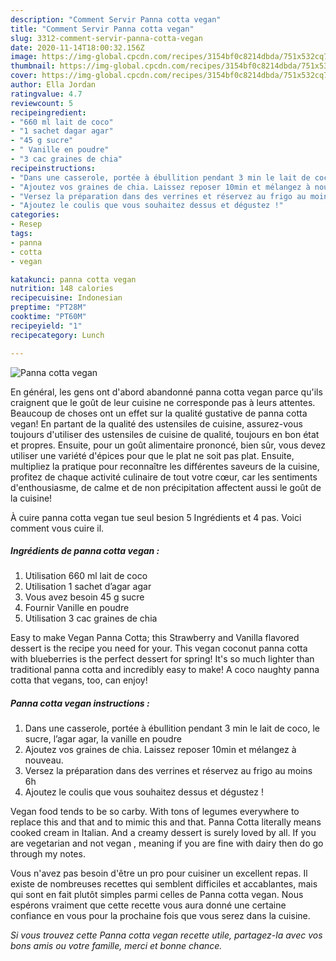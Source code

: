 ```yaml
---
description: "Comment Servir Panna cotta vegan"
title: "Comment Servir Panna cotta vegan"
slug: 3312-comment-servir-panna-cotta-vegan
date: 2020-11-14T18:00:32.156Z
image: https://img-global.cpcdn.com/recipes/3154bf0c8214dbda/751x532cq70/panna-cotta-vegan-photo-principale-de-la-recette.jpg
thumbnail: https://img-global.cpcdn.com/recipes/3154bf0c8214dbda/751x532cq70/panna-cotta-vegan-photo-principale-de-la-recette.jpg
cover: https://img-global.cpcdn.com/recipes/3154bf0c8214dbda/751x532cq70/panna-cotta-vegan-photo-principale-de-la-recette.jpg
author: Ella Jordan
ratingvalue: 4.7
reviewcount: 5
recipeingredient:
- "660 ml lait de coco"
- "1 sachet dagar agar"
- "45 g sucre"
- " Vanille en poudre"
- "3 cac graines de chia"
recipeinstructions:
- "Dans une casserole, portée à ébullition pendant 3 min le lait de coco, le sucre, l’agar agar, la vanille en poudre"
- "Ajoutez vos graines de chia. Laissez reposer 10min et mélangez à nouveau."
- "Versez la préparation dans des verrines et réservez au frigo au moins 6h"
- "Ajoutez le coulis que vous souhaitez dessus et dégustez !"
categories:
- Resep
tags:
- panna
- cotta
- vegan

katakunci: panna cotta vegan 
nutrition: 148 calories
recipecuisine: Indonesian
preptime: "PT28M"
cooktime: "PT60M"
recipeyield: "1"
recipecategory: Lunch

---
```



![Panna cotta vegan](https://img-global.cpcdn.com/recipes/3154bf0c8214dbda/751x532cq70/panna-cotta-vegan-photo-principale-de-la-recette.jpg)

En général, les gens ont d'abord abandonné panna cotta vegan parce qu'ils craignent que le goût de leur cuisine ne corresponde pas à leurs attentes. Beaucoup de choses ont un effet sur la qualité gustative de panna cotta vegan! En partant de la qualité des ustensiles de cuisine, assurez-vous toujours d'utiliser des ustensiles de cuisine de qualité, toujours en bon état et propres. Ensuite, pour un goût alimentaire prononcé, bien sûr, vous devez utiliser une variété d'épices pour que le plat ne soit pas plat. Ensuite, multipliez la pratique pour reconnaître les différentes saveurs de la cuisine, profitez de chaque activité culinaire de tout votre cœur, car les sentiments d'enthousiasme, de calme et de non précipitation affectent aussi le goût de la cuisine!

<!--inarticleads1-->

À cuire panna cotta vegan tue seul besion 5 Ingrédients et 4 pas. Voici comment vous cuire il.

##### Ingrédients de panna cotta vegan :

1. Utilisation 660 ml lait de coco
1. Utilisation 1 sachet d’agar agar
1. Vous avez besoin 45 g sucre
1. Fournir  Vanille en poudre
1. Utilisation 3 cac graines de chia


Easy to make Vegan Panna Cotta; this Strawberry and Vanilla flavored dessert is the recipe you need for your. This vegan coconut panna cotta with blueberries is the perfect dessert for spring! It&#39;s so much lighter than traditional panna cotta and incredibly easy to make! A coco naughty panna cotta that vegans, too, can enjoy! 

<!--inarticleads2-->

##### Panna cotta vegan instructions :

1. Dans une casserole, portée à ébullition pendant 3 min le lait de coco, le sucre, l’agar agar, la vanille en poudre
1. Ajoutez vos graines de chia. Laissez reposer 10min et mélangez à nouveau.
1. Versez la préparation dans des verrines et réservez au frigo au moins 6h
1. Ajoutez le coulis que vous souhaitez dessus et dégustez !


Vegan food tends to be so carby. With tons of legumes everywhere to replace this and that and to mimic this and that. Panna Cotta literally means cooked cream in Italian. And a creamy dessert is surely loved by all. If you are vegetarian and not vegan , meaning if you are fine with dairy then do go through my notes. 

<!--inarticleads1-->

<p>
Vous n'avez pas besoin d'être un pro pour cuisiner un excellent repas. Il existe de nombreuses recettes qui semblent difficiles et accablantes, mais qui sont en fait plutôt simples parmi celles de Panna cotta vegan. Nous espérons vraiment que cette recette vous aura donné une certaine confiance en vous pour la prochaine fois que vous serez dans la cuisine.
</p>

<p>
<i>Si vous trouvez cette Panna cotta vegan recette utile, partagez-la avec vos bons amis ou votre famille, merci et bonne chance.</i>
</p>
